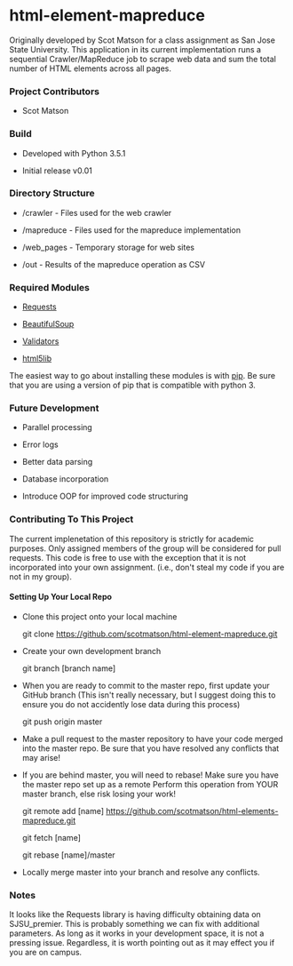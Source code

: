 # html-element-mapreduce
Originally developed by Scot Matson for a class assignment as San Jose State University.
This application in its current implementation runs a sequential Crawler/MapReduce job
to scrape web data and sum the total number of HTML elements across all pages.

### Project Contributors

* Scot Matson

### Build

* Developed with Python 3.5.1

* Initial release v0.01

### Directory Structure

* /crawler - Files used for the web crawler

* /mapreduce - Files used for the mapreduce implementation

* /web_pages - Temporary storage for web sites

* /out - Results of the mapreduce operation as CSV

### Required Modules

* [Requests](http://docs.python-requests.org/en/master/)

* [BeautifulSoup](https://www.crummy.com/software/BeautifulSoup/)

* [Validators](https://pypi.python.org/pypi/validators)

* [html5lib](https://github.com/html5lib/html5lib-python)

The easiest way to go about installing these modules is with [pip](https://python-packaging-user-guide.readthedocs.io/en/latest/installing/#use-pip-for-installing).
Be sure that you are using a version of pip that is compatible with python 3.

### Future Development

* Parallel processing

* Error logs

* Better data parsing

* Database incorporation

* Introduce OOP for improved code structuring


### Contributing To This Project
The current implenetation of this repository is strictly for academic purposes. Only assigned members
of the group will be considered for pull requests. This code is free to use with the exception that it
is not incorporated into your own assignment. (i.e., don't steal my code if you are not in my group).


#### Setting Up Your Local Repo

* Clone this project onto your local machine

    git clone https://github.com/scotmatson/html-element-mapreduce.git

* Create your own development branch

    git branch [branch name]

* When you are ready to commit to the master repo, first update your GitHub branch
  (This isn't really necessary, but I suggest doing this to ensure you do not accidently
   lose data during this process)

    git push origin master

* Make a pull request to the master repository to have your code merged into the master repo.
  Be sure that you have resolved any conflicts that may arise!

* If you are behind master, you will need to rebase! Make sure you have the master repo set up as a remote
  Perform this operation from YOUR master branch, else risk losing your work!

    git remote add [name] https://github.com/scotmatson/html-elements-mapreduce.git

    git fetch [name]

    git rebase [name]/master

* Locally merge master into your branch and resolve any conflicts.

### Notes
It looks like the Requests library is having difficulty obtaining data
on SJSU_premier. This is probably something we can fix with additional parameters.
As long as it works in your development space, it is not a pressing issue.
Regardless, it is worth pointing out as it may effect you if you are on campus.
